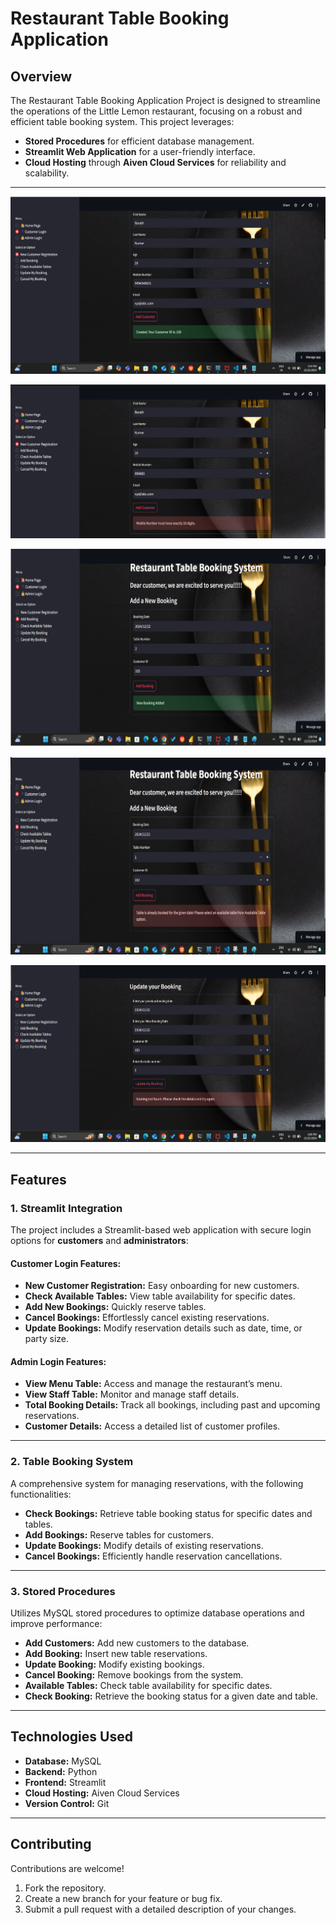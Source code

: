 # Restaurant Table Booking Application

## Overview  
The Restaurant Table Booking Application Project is designed to streamline the operations of the Little Lemon restaurant, focusing on a robust and efficient table booking system. This project leverages:  
- **Stored Procedures** for efficient database management.  
- **Streamlit Web Application** for a user-friendly interface.  
- **Cloud Hosting** through **Aiven Cloud Services** for reliability and scalability.  

---

![Customer registration](https://github.com/Barath-dan/Restaurant-Booking-App/blob/main/img/cst%20scs.png?raw=true)

![Customer registration failed](https://github.com/Barath-dan/Restaurant-Booking-App/blob/main/img/cst.png?raw=true)

![Table booking](https://github.com/Barath-dan/Restaurant-Booking-App/blob/main/img/tb%20scs.png?raw=true)

![Table booking failed](https://github.com/Barath-dan/Restaurant-Booking-App/blob/main/img/tb.png?raw=true)

![Update Booking](https://github.com/Barath-dan/Restaurant-Booking-App/blob/main/img/upd.png?raw=true)

---

## Features  

### 1. Streamlit Integration  
The project includes a Streamlit-based web application with secure login options for **customers** and **administrators**:  

#### Customer Login Features:  
- **New Customer Registration:** Easy onboarding for new customers.  
- **Check Available Tables:** View table availability for specific dates.  
- **Add New Bookings:** Quickly reserve tables.  
- **Cancel Bookings:** Effortlessly cancel existing reservations.  
- **Update Bookings:** Modify reservation details such as date, time, or party size.  

#### Admin Login Features:  
- **View Menu Table:** Access and manage the restaurant’s menu.  
- **View Staff Table:** Monitor and manage staff details.  
- **Total Booking Details:** Track all bookings, including past and upcoming reservations.  
- **Customer Details:** Access a detailed list of customer profiles.  

---

### 2. Table Booking System  
A comprehensive system for managing reservations, with the following functionalities:  
- **Check Bookings:** Retrieve table booking status for specific dates and tables.  
- **Add Bookings:** Reserve tables for customers.  
- **Update Bookings:** Modify details of existing reservations.  
- **Cancel Bookings:** Efficiently handle reservation cancellations.  

---

### 3. Stored Procedures  
Utilizes MySQL stored procedures to optimize database operations and improve performance:  
- **Add Customers:** Add new customers to the database.  
- **Add Booking:** Insert new table reservations.  
- **Update Booking:** Modify existing bookings.  
- **Cancel Booking:** Remove bookings from the system.  
- **Available Tables:** Check table availability for specific dates.  
- **Check Booking:** Retrieve the booking status for a given date and table.  

---

## Technologies Used  
- **Database:** MySQL  
- **Backend:** Python  
- **Frontend:** Streamlit  
- **Cloud Hosting:** Aiven Cloud Services  
- **Version Control:** Git  

---

## Contributing  
Contributions are welcome!  
1. Fork the repository.  
2. Create a new branch for your feature or bug fix.  
3. Submit a pull request with a detailed description of your changes.
